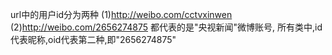 url中的用户id分为两种
(1)http://weibo.com/cctvxinwen
(2)http://weibo.com/2656274875
都代表的是"央视新闻"微博账号,
所有类中,id代表昵称,oid代表第二种,即"2656274875"
